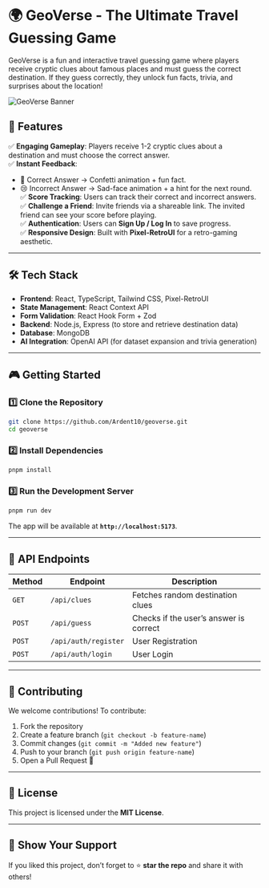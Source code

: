 # 🌍 **GeoVerse - The Ultimate Travel Guessing Game**  

GeoVerse is a fun and interactive travel guessing game where players receive cryptic clues about famous places and must guess the correct destination. If they guess correctly, they unlock fun facts, trivia, and surprises about the location!  

![GeoVerse Banner](public/assets/geoverse-banner.png)  

## 🚀 **Features**  

✅ **Engaging Gameplay**: Players receive 1-2 cryptic clues about a destination and must choose the correct answer.  
✅ **Instant Feedback**:  
   - 🎉 Correct Answer → Confetti animation + fun fact.  
   - 😢 Incorrect Answer → Sad-face animation + a hint for the next round.  
✅ **Score Tracking**: Users can track their correct and incorrect answers.  
✅ **Challenge a Friend**: Invite friends via a shareable link. The invited friend can see your score before playing.  
✅ **Authentication**: Users can **Sign Up / Log In** to save progress.  
✅ **Responsive Design**: Built with **Pixel-RetroUI** for a retro-gaming aesthetic.  

---

## 🛠 **Tech Stack**  

- **Frontend**: React, TypeScript, Tailwind CSS, Pixel-RetroUI  
- **State Management**: React Context API  
- **Form Validation**: React Hook Form + Zod  
- **Backend**: Node.js, Express (to store and retrieve destination data)  
- **Database**: MongoDB
- **AI Integration**: OpenAI API (for dataset expansion and trivia generation)  

---

## 🎮 **Getting Started**  

### 1️⃣ **Clone the Repository**  
```bash
git clone https://github.com/Ardent10/geoverse.git
cd geoverse
```

### 2️⃣ **Install Dependencies**  
```bash
pnpm install
```

### 3️⃣ **Run the Development Server**  
```bash
pnpm run dev
```

The app will be available at **`http://localhost:5173`**.

---

## 🔗 **API Endpoints**  

| Method | Endpoint       | Description                          |
|--------|---------------|--------------------------------------|
| `GET`  | `/api/clues`  | Fetches random destination clues    |
| `POST` | `/api/guess`  | Checks if the user’s answer is correct |
| `POST` | `/api/auth/register` | User Registration |
| `POST` | `/api/auth/login`    | User Login |

---

## 🤝 **Contributing**  

We welcome contributions! To contribute:  

1. Fork the repository  
2. Create a feature branch (`git checkout -b feature-name`)  
3. Commit changes (`git commit -m "Added new feature"`)  
4. Push to your branch (`git push origin feature-name`)  
5. Open a Pull Request 🚀  

---

## 📜 **License**  

This project is licensed under the **MIT License**.  

---

## 🌟 **Show Your Support**  

If you liked this project, don’t forget to ⭐ **star the repo** and share it with others!  
